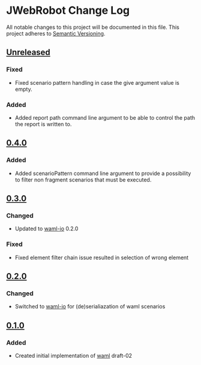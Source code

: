 # JWebRobot Change Log
All notable changes to this project will be documented in this file.
This project adheres to [Semantic Versioning](http://semver.org/).

## [Unreleased]
### Fixed
- Fixed scenario pattern handling in case the give argument value is empty.
### Added
- Added report path command line argument to be able to control the path the report is written to.

## [0.4.0]
### Added
- Added scenarioPattern command line argument to provide a possibility to filter non fragment scenarios that must be executed.

## [0.3.0]
### Changed
- Updated to [waml-io] 0.2.0

### Fixed
- Fixed element filter chain issue resulted in selection of wrong element

## [0.2.0]
### Changed
- Switched to [waml-io] for (de)serialiazation of waml scenarios

## [0.1.0]
### Added
- Created initial implementation of [waml] draft-02


[0.1.0]: https://github.com/automate-website/jwebrobot/compare/a23fabaf1d3557278bdef476d665e5ffe84a799f...0.1.0
[0.2.0]: https://github.com/automate-website/jwebrobot/compare/0.1.0...0.2.0
[0.3.0]: https://github.com/automate-website/jwebrobot/compare/0.2.0...0.3.0
[0.4.0]: https://github.com/automate-website/jwebrobot/compare/0.3.0...0.4.0
[Unreleased]: https://github.com/automate-website/jwebrobot/compare/0.4.0...master
[waml]: https://github.com/automate-website/waml
[waml-io]: https://github.com/automate-website/waml-io